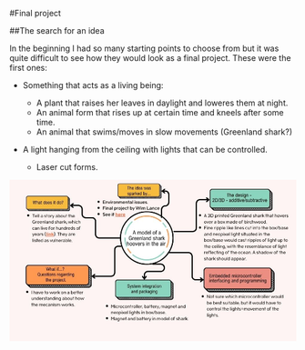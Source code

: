 #Final project

##The search for an idea

In the beginning I had so many starting points to choose from but it was quite difficult to see how they would look as a final project. These were the first ones:

* Something that acts as a living being:
    - A plant that raises her leaves in daylight and loweres them at night.
    - An animal form that rises up at certain time and kneels after some time.
    - An animal that swims/moves in slow movements (Greenland shark?)

* A light hanging from the ceiling with lights that can be controlled.
    - Laser cut forms.


![GreenlandShark](img/GreenlandShark_Mindmap_98kb.jpg)


